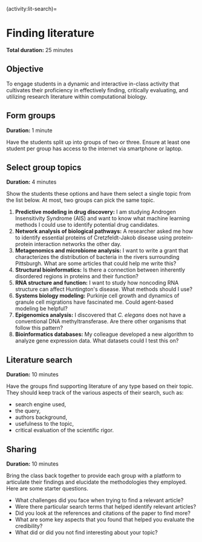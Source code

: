 <!-- markdownlint-disable MD041 MD036 MD024 MD022 -->

(activity:lit-search)=
# Finding literature

**Total duration:** 25 minutes

## Objective

To engage students in a dynamic and interactive in-class activity that cultivates their proficiency in effectively finding, critically evaluating, and utilizing research literature within computational biology.

## Form groups

**Duration:** 1 minute

Have the students split up into groups of two or three.
Ensure at least one student per group has access to the internet via smartphone or laptop.

## Select group topics

**Duration:** 4 minutes

Show the students these options and have them select a single topic from the list below.
At most, two groups can pick the same topic.

1. **Predictive modeling in drug discovery:** I am studying Androgen Insensitivity Syndrome (AIS) and want to know what machine learning methods I could use to identify potential drug candidates.
2. **Network analysis of biological pathways:** A researcher asked me how to identify essential proteins of Cretzfeldt-Jakob disease using protein-protein interaction networks the other day.
3. **Metagenomics and microbiome analysis:** I want to write a grant that characterizes the distribution of bacteria in the rivers surrounding Pittsburgh. What are some articles that could help me write this?
4. **Structural bioinformatics:** Is there a connection between inherently disordered regions in proteins and their function?
5. **RNA structure and function:** I want to study how noncoding RNA structure can affect Huntington's disease. What methods should I use?
6. **Systems biology modeling:** Purkinje cell growth and dynamics of granule cell migrations have fascinated me. Could agent-based modeling be helpful?
7. **Epigenomics analysis:** I discovered that *C. elegans* does not have a conventional DNA methyltransferase. Are there other organisms that follow this pattern?
8. **Bioinformatics databases:** My colleague developed a new algorithm to analyze gene expression data. What datasets could I test this on?

## Literature search

**Duration:** 10 minutes

Have the groups find supporting literature of any type based on their topic.
They should keep track of the various aspects of their search, such as:

- search engine used,
- the query,
- authors background,
- usefulness to the topic,
- critical evaluation of the scientific rigor.

## Sharing

**Duration:** 10 minutes

Bring the class back together to provide each group with a platform to articulate their findings and elucidate the methodologies they employed.
Here are some starter questions.

- What challenges did you face when trying to find a relevant article?
- Were there particular search terms that helped identify relevant articles?
- Did you look at the references and citations of the paper to find more?
- What are some key aspects that you found that helped you evaluate the credibility?
- What did or did you not find interesting about your topic?
